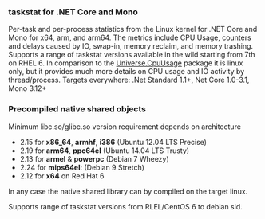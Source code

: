 ### taskstat for .NET Core and Mono
Per-task and per-process statistics from the Linux kernel for .NET Core and Mono for x64, arm, and arm64. The metrics include CPU Usage, counters and delays caused by IO, swap-in, memory reclaim, and memory trashing. Supports a range of taskstat versions available in the wild starting from 7th on RHEL 6. In comparison to the [Universe.CpuUsage](https://github.com/devizer/Universe.CpuUsage) package it is linux only, but it provides much more details on CPU usage and IO activity by thread/process. Targets everywhere: .Net Standard 1.1+, Net Core 1.0-3.1, Mono 3.12+

### Precompiled native shared objects  
Minimum libc.so/glibc.so version requirement depends on architecture
- 2.15 for **x86_64**, **armhf**, **i386** (Ubuntu 12.04 LTS Precise) 
- 2.19 for **arm64**, **ppc64el** (Ubuntu 14.04 LTS Trusty) 
- 2.13 for **armel** & **powerpc** (Debian 7 Wheezy)
- 2.24 for **mips64el**: (Debian 9 Stretch)
- 2.12 for **x64** on Red Hat 6 

In any case the native shared library can by compiled on the target linux.
 
  

Supports range of taskstat versions from RLEL/CentOS 6 to debian sid.



